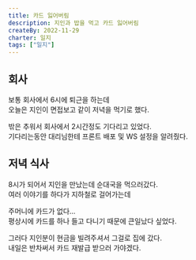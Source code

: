 ```yaml
---
title: 카드 잃어버림
description: 지인과 밥을 먹고 카드 잃어버림
createBy: 2022-11-29
charter: 일지
tags: ["일지"]
---
```


## 회사

보통 회사에서 6시에 퇴근을 하는데  
오늘은 지인이 면접보고 같이 저녁을 먹기로 했다.

밖은 추워서 회사에서 2시간정도 기다리고 있었다.  
기다리는동안 대리님한테 프론트 배포 및 WS 설정을 알려줬다.

## 저녁 식사

8시가 되어서 지인을 만났는데 순대국을 먹으러갔다.  
여러 이야기를 하다가 지하철로 걸어가는데

주머니에 카드가 없다...  
평상시에 카드를 하나 들고 다니기 때문에 큰일났다 싶었다.

그러다 지인분이 현금을 빌려주셔서 그걸로 집에 갔다.  
내일은 반차써서 카드 재발급 받으러 가야겠다.
